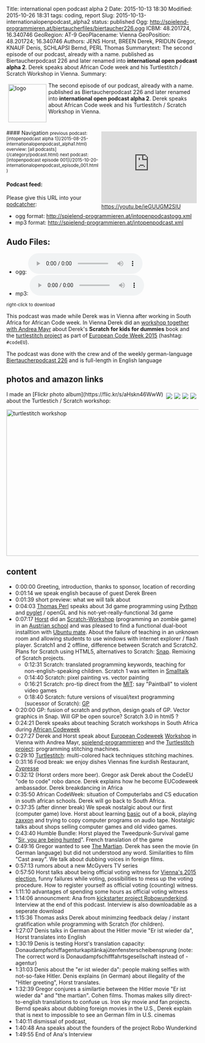 Title: international open podcast alpha 2
Date: 2015-10-13 18:30
Modified: 2015-10-26 18:31
tags: coding, report
Slug: 2015-10-13-internationalopenpodcast_alpha2
status: published
Ogg: http://spielend-programmieren.at/biertaucherfiles/biertaucher226.ogg
ICBM: 48.201724, 16.340746
GeoRegion: AT-9
GeoPlacename: Vienna
GeoPosition: 48.201724; 16.340746
Authors: JENS Horst, BREEN Derek, PRIDUN Gregor, KNAUF Denis, SCHLAPSI Bernd, PERL Thomas
Summarytext: The second episode of our podcast, already with a name. published as Biertaucherpodcast 226 and later renamed into **international open podcast alpha 2**. Derek speaks about African Code week and his Turtlestitch / Scratch Workshop in Vienna.
Summary: <div style="float: left; padding:5px"><img src="/images/international-open-podcast-logo.png" width="100" alt="logo"></div> The second episode of our podcast, already with a name. published as Biertaucherpodcast 226 and later renamed into **international open podcast alpha 2**. Derek speaks about African Code week and his Turtlestitch / Scratch Workshop in Vienna.<div style="clear:both;"></div> 

<div style="float:right; margin: 5px;"><iframe width="250" height="188" src="https://www.youtube.com/embed/ieGUUGM2SIU" frameborder="0" allowfullscreen></iframe><br><a href="https://youtu.be/ClYj8k4z4Xk">https://youtu.be/ieGUUGM2SIU</a></div>
#### Navigation
<small>
previous podcast: [intopenpodcast alpha 1](/2015-08-25-internationalopenpodcast_alpha1.html) overview: [all podcasts](/category/podcast.html) next podcast: [intopenpodcast episode 001](/2015-10-20-internationalopenpodcast_episode_001.html)
</small>

####  Podcast feed:

Please give this URL into your [podcatcher](https://de.wikipedia.org/wiki/Podcasting):

  * ogg format: <http://spielend-programmieren.at/intopenpodcastogg.xml>
  * mp3 format: <http://spielend-programmieren.at/intopenpodcast.xml>

## Audo Files:

  * ogg: <audio src="http://spielend-programmieren.at/biertaucherfiles/biertaucher226.ogg"
controls="controls"></audio>
  * mp3: <audio src="http://spielend-programmieren.at/biertaucherfiles/biertaucher226.mp3"
controls="controls"></audio>

<small>right-click to download</small>

This podcast was made while Derek was in Vienna after working in South Africa for African Code week. In Vienna Derek did an [workshop together with Andrea Mayr](http://spielend-programmieren.at/blog/20151021_kursleben.html) about Derek's **Scratch for kids for dummies** book and the [turtlestitch project](http://www.stitchcode.com/) as part of [European Code Week 2015](http://codeweek.eu/) (hashtag: `#codeEU`). 

The podcast was done with the crew and of the weekly german-language [Biertaucherpodcast 226](http://spielend-programmieren.at/de:podcast:biertaucher:2015:226) and is full-length in English language

## photos and amazon links
<div style="float:right; margin:5px"><a href="http://www.amazon.de/gp/product/0091956137/ref=as_li_tl?ie=UTF8&camp=1638&creative=19454&creativeASIN=0091956137&linkCode=as2&tag=spielendprogr-21"><img border="0" src="http://ws-eu.amazon-adsystem.com/widgets/q?_encoding=UTF8&ASIN=0091956137&Format=_SL160_&ID=AsinImage&MarketPlace=DE&ServiceVersion=20070822&WS=1&tag=spielendprogr-21" ></a><img src="http://ir-de.amazon-adsystem.com/e/ir?t=spielendprogr-21&l=as2&o=3&a=0091956137" width="1" height="1" border="0" alt="Amazon" style="border:none !important; margin:0px !important;" />
 <a href="http://www.amazon.de/gp/product/B007IZ419G/ref=as_li_tl?ie=UTF8&camp=1638&creative=19454&creativeASIN=B007IZ419G&linkCode=as2&tag=spielendprogr-21"><img border="0" src="http://ws-eu.amazon-adsystem.com/widgets/q?_encoding=UTF8&ASIN=B007IZ419G&Format=_SL160_&ID=AsinImage&MarketPlace=DE&ServiceVersion=20070822&WS=1&tag=spielendprogr-21" ></a><img src="http://ir-de.amazon-adsystem.com/e/ir?t=spielendprogr-21&l=as2&o=3&a=B007IZ419G" width="1" height="1" border="0" alt="Amazon" style="border:none !important; margin:0px !important;" /> <a href="http://www.amazon.de/gp/product/B00O9UMXP2/ref=as_li_tl?ie=UTF8&camp=1638&creative=19454&creativeASIN=B00O9UMXP2&linkCode=as2&tag=spielendprogr-21"><img border="0" src="http://ws-eu.amazon-adsystem.com/widgets/q?_encoding=UTF8&ASIN=B00O9UMXP2&Format=_SL160_&ID=AsinImage&MarketPlace=DE&ServiceVersion=20070822&WS=1&tag=spielendprogr-21" ></a><img src="http://ir-de.amazon-adsystem.com/e/ir?t=spielendprogr-21&l=as2&o=3&a=B00O9UMXP2" width="1" height="1" border="0" alt="Amazon" style="border:none !important; margin:0px !important;" /> <a href="http://www.amazon.de/gp/product/3404173384/ref=as_li_tl?ie=UTF8&camp=1638&creative=19454&creativeASIN=3404173384&linkCode=as2&tag=spielendprogr-21"><img border="0" src="http://ws-eu.amazon-adsystem.com/widgets/q?_encoding=UTF8&ASIN=3404173384&Format=_SL160_&ID=AsinImage&MarketPlace=DE&ServiceVersion=20070822&WS=1&tag=spielendprogr-21" ></a><img src="http://ir-de.amazon-adsystem.com/e/ir?t=spielendprogr-21&l=as2&o=3&a=3404173384" width="1" height="1" border="0" alt="Amazon" style="border:none !important; margin:0px !important;" /></div>
I made an [Flickr photo album](https://flic.kr/s/aHskn46WwW) about the Turtlestich / Scratch workshop:

<a data-flickr-embed="true"  href="https://www.flickr.com/photos/horstjens/albums/72157659719358322" title="turtlestitch workshop"><img src="https://farm6.staticflickr.com/5679/21919091560_3fa0466cc3_b.jpg" width="512" height="384" alt="turtlestitch workshop"></a><script async src="//embedr.flickr.com/assets/client-code.js" charset="utf-8"></script>

## content

  * 0:00:00 Greeting, introduction, thanks to sponsor, location of recording
  * 0:01:14 we speak english because of guest Derek Breen
  * 0:01:39 short preview: what we will talk about
  * 0:04:03 <a href="https://thp.io/">Thomas Perl</a> speaks about 3d game programming using <a href="http://pyhton.org">Python</a> and <a href="https://bitbucket.org/pyglet/pyglet/wiki/Home">pyglet</a> / openGL and his not-yet-really-functional 3d game
  * 0:07:17 <a href="http://spielend-programmieren.at">Horst</a> did an <a href="https://scratch.mit.edu/">Scratch-Workshop</a> (programming an zombie game) in an <a href="http://www.evangelischesgymnasium.at/">Austrian school</a> and was pleased to find a functional dual-boot installtion with  <a href="https://ubuntu-mate.org/">Ubuntu mate</a>. About the failure of teaching in an unknown room and allowing students to use windows with internet explorer / flash player. Scratch1 and 2 offline, difference between Scratch and Scratch2. Plans for Scratch using HTML5, alternatives to Scratch: <a href="http://snap.berkeley.edu/">Snap</a>. Remixing of Scratch projects.
    * 0:12:31 Scratch: translated programming keywords, teaching for non-english-speaking children. Scratch 1 was written in <a href="https://en.wikipedia.org/wiki/Smalltalk">Smalltalk</a>
    * 0:14:40 Scratch: pixel painting vs. vector painting
    * 0:16:21 Scratch: pro-tip direct from the <a href="http://web.mit.edu/">MIT</a>: say "Paintball" to violent video games
    * 0:18:40 Scratch: future versions of visual/text programming (sucessor of Scratch): <a href="http://www.scratch2015ams.org/gp-a-scratch-like-language-for-applications/">GP</a>
  * 0:20:00 GP: fusion of scratch and python, design goals of GP. Vector graphics in Snap. Will GP be open source? Scratch 3.0 in html5 ?
  * 0:24:21 Derek speaks about teaching Scratch workshops in South Africa during <a href="http://www.africacodeweek.org/">African Codeweek</a>
  * 0:27:27 Derek and Horst speak about <a href="http://codeweek.eu/">European Codeweek</a> <a href="http://www.stitchcode.com/2015/09/21/codeweek-scratch-und-turtlestitch-prasentation-in-wien/">Workshop</a> in Vienna with Andrea Mayr, <a href="http://spielend-programmieren.at">spielend-programmieren</a> and the <a href="http://www.turtlestitch.org/">Turtlestitch project</a>: programming stitching machines.
  * 0:29:10 <a href="http://www.turtlestitch.org/">Turtlestitch</a>: multi-colored hack techniques stitching machines.
  * 0:31:16 Food break: we enjoy dishes Viennas fine kurdish Restaurant, <a href="http://zypresse.at">Zypresse</a>
  * 0:32:12 (Horst orders more beer). Gregor ask Derek about the CodeEU "ode to code" robo dance. Derek explains how he become EUCodeweek ambassador. Derek breakdancing in Africa
  * 0:35:50 African CodeWeek: situation of Computerlabs and CS education in south african schools. Derek will go back to South Africa.
  * 0:37:35 (after dinner break) We speak nostalgic about our first (computer game) love. Horst about learning <a href="https://en.wikipedia.org/wiki/BASIC">basic</a> out of a book, playing <a href="https://en.wikipedia.org/wiki/Zaxxon">zaxxon</a> and trying to copy computer programs on audio tape. Nostalgic talks about shops selling computer games and old video games.
  * 0:43:40 Humble Bundle: Horst played the Tweedpunk-Survival game "<a href="http://www.big-robot.com/">Sir, you are being hunted</a>". French translation of the game
  * 0:49:16 Gregor wanted to see <a href="http://www.amazon.de/gp/product/0091956137/ref=as_li_tl?ie=UTF8&camp=1638&creative=19454&creativeASIN=0091956137&linkCode=as2&tag=spielendprogr-21">The Martian</a>. Derek has seen the movie (in German language) but did not understood any word. Similarities to film "Cast away". We talk about dubbing voices in foreign films.
  * 0:57:13 rumors about a new McGyvers TV series
  * 0:57:50 Horst talks about being official voting witness for <a href="https://www.wien.gv.at/politik/wahlen/grbv/2015/index.html">Vienna's 2015 election</a>, funny failures while voting, possibilities to mess up the voting procedure. How to register yourself as official voting (counting) witness.
  * 1:11:10 advantages of spending some hours as official voting witness
  * 1:14:06 announcment: Ana from <a href="https://www.kickstarter.com/projects/startrobo/robo-wunderkind-a-programmable-robot-for-kids-of-a">kickstarter project Robowunderkind</a>. Interview at the end of this podcast. Interview is also downloadable as a seperate download 
  * 1:15:36 Thomas asks Derek about minimzing feedback delay / instant gratification while programming with Scratch (for children).
  * 1:27:07 Denis talks in German about the Hitler movie "Er ist wieder da", Horst translates into English
  * 1:30:19 Denis is testing Horst's translation capacity: Donaudampfschiffagenturkapitänkajütenfensterscheibensprung (note: The correct word is Donaudampfschifffahrtsgesellschaft instead of -agentur)
  * 1:31:03 Denis about the "er ist wieder da": people making selfies with not-so-fake Hitler. Denis explains (in German) about illegality of the "Hitler greeting", Horst translates.
  * 1:32:39 Gregor conjures a similartie between the Hitler movie "Er ist wieder da" and "the martian". Cohen films. Thomas makes silly direct-to-english translations to confuse us. Iron sky movie and fan projects. Bernd speaks about dubbing foreign movies in the U.S., Derek explain that is next to impossible to see an German film in U.S. cinemas
  * 1:40:11 dismissal of podcast, 
  * 1:40:48 Ana speaks about the founders of the project Robo Wunderkind
  * 1:49:55 End of Ana's Interview

